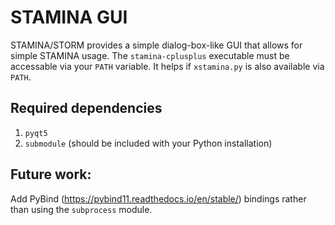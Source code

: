 # STAMINA GUI

STAMINA/STORM provides a simple dialog-box-like GUI that allows for simple STAMINA usage. The `stamina-cplusplus` executable must be accessable via your `PATH` variable. It helps if `xstamina.py` is also available via `PATH`.

## Required dependencies

1. `pyqt5`
2. `submodule` (should be included with your Python installation)

## Future work:

Add PyBind (https://pybind11.readthedocs.io/en/stable/) bindings rather than using the `subprocess` module.
